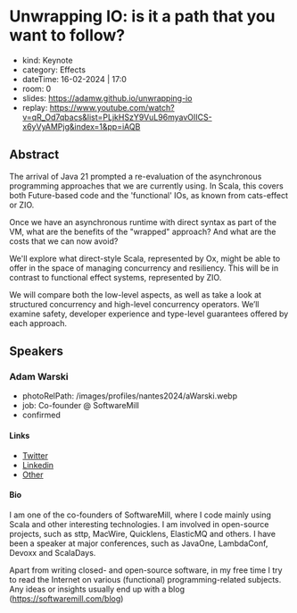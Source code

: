 # Unwrapping IO: is it a path that you want to follow?

- kind: Keynote
- category: Effects
- dateTime: 16-02-2024 | 17:0
- room: 0
- slides: https://adamw.github.io/unwrapping-io
- replay: https://www.youtube.com/watch?v=qR_Od7qbacs&list=PLjkHSzY9VuL96myavOIICS-x6yVyAMPjg&index=1&pp=iAQB

## Abstract

The arrival of Java 21 prompted a re-evaluation of the asynchronous programming approaches that we are currently using. In Scala, this covers both Future-based code and the 'functional' IOs, as known from cats-effect or ZIO.

Once we have an asynchronous runtime with direct syntax as part of the VM, what are the benefits of the "wrapped" approach? And what are the costs that we can now avoid?

We'll explore what direct-style Scala, represented by Ox, might be able to offer in the space of managing concurrency and resiliency. This will be in contrast to functional effect systems, represented by ZIO.

We will compare both the low-level aspects, as well as take a look at structured concurrency and high-level concurrency operators. We’ll examine safety, developer experience and type-level guarantees offered by each approach.

## Speakers

### Adam Warski

- photoRelPath: /images/profiles/nantes2024/aWarski.webp
- job: Co-founder @ SoftwareMill
- confirmed

#### Links

- [Twitter](http://twitter.com/adamwarski)
- [Linkedin](https://www.linkedin.com/in/adamwarski)
- [Other](http://softwaremill.com)

#### Bio

I am one of the co-founders of SoftwareMill, where I code mainly using Scala and other interesting technologies. I am involved in open-source projects, such as sttp, MacWire, Quicklens, ElasticMQ and others. I have been a speaker at major conferences, such as JavaOne, LambdaConf, Devoxx and ScalaDays.

Apart from writing closed- and open-source software, in my free time I try to read the Internet on various (functional) programming-related subjects. Any ideas or insights usually end up with a blog (https://softwaremill.com/blog)

